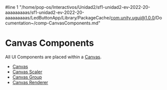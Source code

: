#line 1 "/home/pop-os/Interactivos/Unidad2/sf1-unidad2-ev-2022-20-aaaaaaaaas/sf1-unidad2-ev-2022-20-aaaaaaaaas/LedButtonApp/Library/PackageCache/com.unity.ugui@1.0.0/Documentation~/comp-CanvasComponents.md"
# Canvas Components

All UI Components are placed within a [Canvas](UICanvas.md).

* [Canvas](class-Canvas.md)
* [Canvas Scaler](script-CanvasScaler.md)
* [Canvas Group](class-CanvasGroup.md)
* [Canvas Renderer](class-CanvasRenderer.md)
